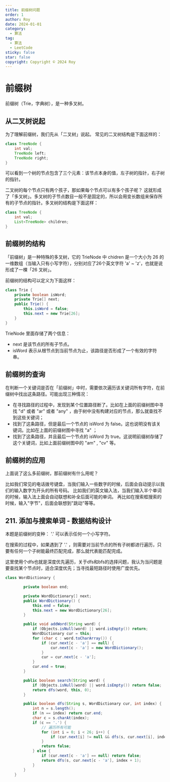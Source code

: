 ```yaml
---
title: 前缀树问题
order: 1
author: Roy
date: 2024-01-01
category:
  - 算法
tag:
  - 算法
  - LeetCode
sticky: false
star: false
copyright: Copyright © 2024 Roy
---
```


# 前缀树

前缀树（Trie，字典树），是一种多叉树。

## 从二叉树说起

为了理解前缀树，我们先从「二叉树」说起。
常见的二叉树结构是下面这样的：
```java
class TreeNode {
    int val;
    TreeNode left;
    TreeNode right;
}
```

可以看到一个树的节点包含了三个元素：该节点本身的值，左子树的指针，右子树的指针。

二叉树的每个节点只有两个孩子，那如果每个节点可以有多个孩子呢？
这就形成了「多叉树」。多叉树的子节点数目一般不是固定的，所以会用变长数组来保存所有的子节点的指针。多叉树的结构是下面这样：

```java
class TreeNode {
    int val;
    List<TreeNode> children;
}
```
## 前缀树的结构
「前缀树」是一种特殊的多叉树，它的 TrieNode 中 chidren 是一个大小为 26 的一维数组（当输入只有小写字符），分别对应了26个英文字符 'a' ~ 'z'，也就是说形成了一棵「26 叉树」。

前缀树的结构可以定义为下面这样：
```java
class Trie {
    private boolean isWord;
    private Trie[] next;
    public Trie() {
        this.isWord = false;
        this.next = new Trie[26];
    }
}
```
TrieNode 里面存储了两个信息：
- next 是该节点的所有子节点。
- isWord 表示从根节点到当前节点为止，该路径是否形成了一个有效的字符串。

## 前缀树的查询
在判断一个关键词是否在「前缀树」中时，需要依次遍历该关键词所有字符，在前缀树中找出这条路径。可能出现三种情况：

- 在寻找路径的过程中，发现到某个位置路径断了。比如在上面的前缀树图中寻找 "d" 或者 "ar" 或者 "any" ，由于树中没有构建对应的节点，那么就查找不到这些关键词；
- 找到了这条路径，但是最后一个节点的 isWord 为 false。这也说明没有该关键词。比如在上面的前缀树图中寻找 "a" ；
- 找到了这条路径，并且最后一个节点的 isWord 为 true。这说明前缀树存储了这个关键词，比如上面前缀树图中的 "am" , "cv" 等。

## 前缀树的应用
上面说了这么多前缀树，那前缀树有什么用呢？

比如我们常见的电话拨号键盘，当我们输入一些数字的时候，后面会自动提示以我们的输入数字为开头的所有号码。
比如我们的英文输入法，当我们输入半个单词的时候，输入法上面会自动联想和补全后面可能的单词。
再比如在搜索框搜索的时候，输入"字节"，后面会联想到"跳动"等等。

## 211. 添加与搜索单词 - 数据结构设计

本题是前缀树的变种： '.' 可以表示任何一个小写字符。

在搜索的过程中，如果遇到了 '.' ，则需要对当前节点的所有子树都进行遍历，只要有任何一个子树能最终匹配完成，那么就代表能匹配完成。

这里使用个dfs也就是深度优先遍历，关于dfs和bfs的选择问题，我认为当问题是要查找某个节点时，适合深度优先；当寻找最短路径时使用广度优先。

```java
class WordDictionary {

        private boolean end;

        private WordDictionary[] next;
        public WordDictionary() {
            this.end = false;
            this.next = new WordDictionary[26];
        }

        public void addWord(String word) {
            if (Objects.isNull(word) || word.isEmpty()) return;
            WordDictionary cur = this;
            for (char c : word.toCharArray()) {
                if (cur.next[c - 'a'] == null) {
                    cur.next[c - 'a'] = new WordDictionary();
                }
                cur = cur.next[c - 'a'];
            }
            cur.end = true;
        }

        public boolean search(String word) {
            if (Objects.isNull(word) || word.isEmpty()) return false;
            return dfs(word, this, 0);
        }

        public boolean dfs(String s, WordDictionary cur, int index) {
            int n = s.length();
            if (n == index) return cur.end;
            char c = s.charAt(index);
            if (c == '.') {
                // 遍历所有可能
                for (int i = 0; i < 26; i++) {
                    if (cur.next[i] != null && dfs(s, cur.next[i], index + 1)) return true;
                }
                return false;
            } else {
                if (cur.next[c - 'a'] == null) return false;
                return dfs(s, cur.next[c - 'a'], index + 1);
            }
        }
    }
```
